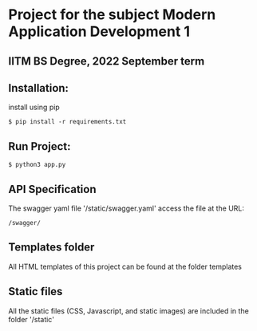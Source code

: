# Project for the subject Modern Application Development 1

## IITM BS Degree, 2022 September term

## Installation:

install using pip

```
$ pip install -r requirements.txt
```

## Run Project:

```
$ python3 app.py
```

## API Specification

The swagger yaml file '/static/swagger.yaml'
access the file at the URL:
```
/swagger/
```

## Templates folder
All HTML templates of this project can be found at the folder
templates

## Static files
All the static files (CSS, Javascript, and static images) are included in the folder '/static'
